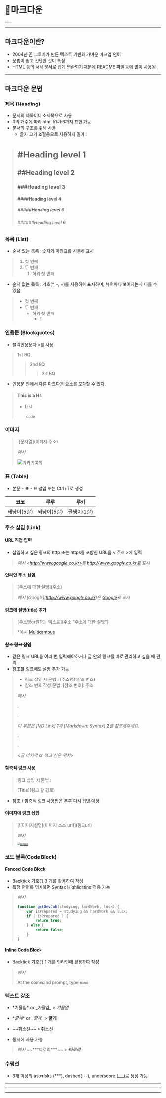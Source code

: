 # 🎈마크다운

<img src="https://nachwon.github.io/img/markdown.png" alt="markdown" style="zoom: 25%;" />





<hr>



## 마크다운이란? 

- 2004년 존 그루버가 만든 텍스트 기반의 가벼운 마크업 언어
- 문법이 쉽고 간단한 것이 특징 
- HTML 등의 서식 문서로 쉽게 변환되기 때문에 README 파일 등에 많이 사용됨



<hr>



## 마크다운 문법



### 제목 (Heading)

* 문서의 제목이나 소제목으로 사용 
* #의 개수에 따라 html h1~h6까지 표현 가능
* 문서의 구조를 위해 사용
  * 글자 크기 조절용으로 사용하지 말기 !

> # \#Heading level 1
>
> ## \##Heading level 2
>
> ### \###Heading level 3
>
> #### \####Heading level 4
>
> ##### \#####Heading level 5
>
> ###### \######Heading level 6



### 목록 (List)

* 순서 있는 목록 : 숫자와 마침표를 사용해 표시

> 1. 첫 번째
> 2. 두 번째
>    1. 하위 첫 번째 



* 순서 없는 목록 : 기호(\*, \-, \+)를 사용하여 표시하며, 뷰어마다 보여지는게 다를 수 있음

> + 첫 번째
> + 두 번째
>   + 하위 첫 번째
>     + ?





### 인용문 (Blockquotes)

* 블럭인용문자 \>를 사용

> 1st BQ
>
> > 2nd BQ
> >
> > > 3rt BQ

* 인용문 안에서 다른 마크다운 요소를 포함할 수 있다. 

> #### This is a H4
>
> + List
>
>   ​	`code`





### 이미지

> \!\[문자열]\(이미지 주소)
>
> *예시*
>
> ![쿼카귀여워](markdown.assets/quokkasmile.jpg)





### 표 (Table)

* 본문 - 표 - 표 삽입 또는 Ctrl+T로 생성

| 코코        | 루루        | 루키        |
| ----------- | ----------- | ----------- |
| 돼냥이(5살) | 돼냥이(5살) | 골댕이(1살) |





### 주소 삽입 (Link)



#### URL 직접 입력

* 삽입하고 싶은 링크의 http 또는 https를 포함한 URL을 \< 주소 >에 입력

> *예시  \<http://www.google.co.kr>은 http://www.google.co.kr로 표시*



#### 인라인 주소 삽입

> \[주소에 대한 설명]\(주소)
>
> *예시  \[Google]\(http://www.google.co.kr)은 [Google](http://www.google.co.kr)로 표시*



#### 링크에 설명(title) 추가

> \[주소명or원하는 텍스트]\(주소 \"주소에 대한 설명")
>
> *예시 [Multicampus](https://www.multicampus.com/main "앞서가는 개발자 커리어의 시작")



#### ~~참조 링크 삽입~~

* 같은 링크 URL을 여러 번 입력해야하거나 글 안의 링크를 따로 관리하고 싶을 때 편리
* 참조할 링크에도 설명 추가 가능

> - 링크 삽입 시 문법 : \[주소명]\(참조 번호)
> - 참조 번호 작성 문법: \[참조 번호]: 주소
>
> *예시*
>
> .
>
> .
>
> *이 부분은 [MD Link] [1]과 [Markdown: Syntax] [2]를 참조해주세요.*
>
> .
>
> .
>
> *\<글 마지막 or 적고 싶은 위치>*
>
> [1]:  https://opentutorials.org/module/782/6083
> [2]: https://daringfireball.net/projects/markdown/syntax



#### ~~함축적 링크 사용~~

> 링크 삽입 시 문법 : 
>
> \[Title]\(링크 할 경로)

* 참조 / 함축적 링크 사용법은 추후 다시 업뎃 예정



#### 이미지에 링크 삽입

> \[!\[이미지설명](이미지 소스 url)]\(링크url)
>
> *예시* 
>
> [<img src="https://ifh.cc/g/ZLHDgV" alt="왕크왕귀" style="zoom:50%;" />](https://www.instagram.com/parkseoham/)





### 코드 블록(Code Block)

#### Fenced Code Block 

* Backtick 기호\(\`) 3 개를 활용하여 작성
* 특정 언어를 명시하면 Syntax Highlighting  적용 가능

> *예시*
>
> ``` js
> function getDevJob(studying, hardWork, luck) {
>     var isPrepared = studying && hardWork && luck;
>     if ( isPrepared ) {
>         return true;
>     } else {
>         return false;
>     }
> }
> ```



#### Inline Code Block

* Backtick 기호\(\`) 1 개를 인라인에 활용하여 작성

> *예시* 
>
> At the command prompt, type `nano`





### 텍스트 강조

* \*기울임* or \_기울임_ > *기울임*

* \**굵게** or \__굵게__ > **굵게**
* \~~취소선~~ > ~~취소선~~

* 동시에 사용 가능 

> *예시* \~\~\*\*\*띠로리\*\*\*~~ > ~~***띠로리***~~





### 수평선 

* 3개 이상의 asterisks (\***), dashed\(-\-\-), underscore \(\_\_\_)로 생성 가능

***

---

___



